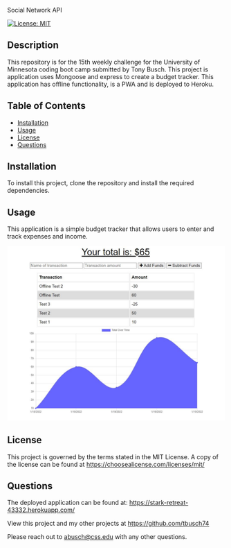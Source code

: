 Social Network API

  [![License: MIT](https://img.shields.io/badge/License-MIT-yellow.svg)](https://opensource.org/licenses/MIT)

  ## Description

  This repository is for the 15th weekly challenge for the University of Minnesota coding boot camp submitted by Tony Busch. This project is application uses Mongoose and express to create a budget tracker. This application has offline functionality, is a PWA and is deployed to Heroku.

  ## Table of Contents
  
  * [Installation](#installation)
  * [Usage](#usage)
  * [License](#license)
  * [Questions](#questions)
  
  ## Installation

  To install this project, clone the repository and install the required dependencies.
  
  ## Usage

  This application is a simple budget tracker that allows users to enter and track expenses and income.
  
  ![Social Network API Screenshot](/public/assets/Screenshot.JPG)

  
  ## License

  This project is governed by the terms stated in the MIT License. A copy of the license can be found at https://choosealicense.com/licenses/mit/
  
  ## Questions

  The deployed application can be found at: <https://stark-retreat-43332.herokuapp.com/>

  View this project and my other projects at <https://github.com/tbusch74>

  Please reach out to <abusch@css.edu> with any other questions.